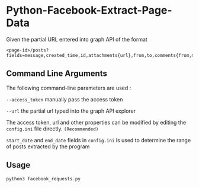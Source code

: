 # Python-Facebook-Extract-Page-Data

Given the partial URL entered into graph API of the format 

    <page-id>/posts?fields=message,created_time,id,attachments{url},from,to,comments{from,message,created_time,id}

## Command Line Arguments

The following command-line parameters are used :

`--access_token` manually pass the access token

`--url` the partial url typed into the graph API explorer

The access token, url and other properties can be modified by editing the `config.ini` file directly. `(Recommended)`

`start_date` and `end_date` fields in `config.ini` is used to determine the range of posts extracted by the program

## Usage

    python3 facebook_requests.py
